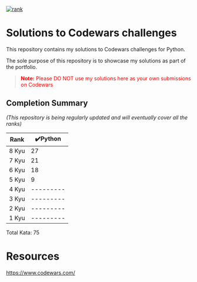 <a href = "https://www.codewars.com/users/misha7up">![rank](https://www.codewars.com/users/misha7up/badges/large) </a>

# Solutions to Codewars challenges

This repository contains my solutions to Codewars challenges for Python.

The sole purpose of this repository is to showcase my solutions as part of the portfolio.

> <p style = "color:red"><strong>Note:</strong> Please DO NOT use my solutions here as your own submissions on Codewars</p>

## Completion Summary

_(This repository is being regularly updated and will eventually cover all the ranks)_

| Rank  | ✔️Python |
| ----- | --------- |
| 8 Kyu | 27        |
| 7 Kyu | 21        |
| 6 Kyu | 18        |
| 5 Kyu | 9         |
| 4 Kyu | --------- |
| 3 Kyu | --------- |
| 2 Kyu | --------- |
| 1 Kyu | --------- |

Total Kata: 75

# Resources

https://www.codewars.com/
